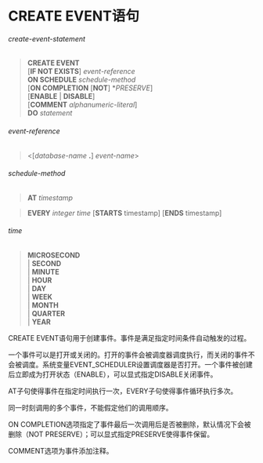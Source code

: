 # CREATE EVENT语句

###### create-event-statement
> **CREATE EVENT**  
[**IF NOT EXISTS**] *event-reference*  
**ON SCHEDULE** *schedule-method*  
[**ON COMPLETION** [**NOT**] **PRESERVE*]  
[**ENABLE** | **DISABLE**]  
[**COMMENT** *alphanumeric-literal*]  
**DO** *statement*  

###### event-reference
> <[*database-name* **.**] *event-name*>

###### schedule-method
> **AT** *timestamp*  

> **EVERY** *integer* *time* [**STARTS** timestamp] [**ENDS** timestamp]

###### time
> **MICROSECOND**  
| **SECOND**  
| **MINUTE**  
| **HOUR**  
| **DAY**  
| **WEEK**  
| **MONTH**  
| **QUARTER**  
| **YEAR**  

CREATE EVENT语句用于创建事件。事件是满足指定时间条件自动触发的过程。

一个事件可以是打开或关闭的。打开的事件会被调度器调度执行，而关闭的事件不会被调度。系统变量EVENT_SCHEDULER设置调度器是否打开。一个事件被创建后立即成为打开状态（ENABLE），可以显式指定DISABLE关闭事件。

AT子句使得事件在指定时间执行一次，EVERY子句使得事件循环执行多次。

同一时刻调用的多个事件，不能假定他们的调用顺序。

ON COMPLETION选项指定了事件最后一次调用后是否被删除，默认情况下会被删除（NOT PRESERVE）；可以显式指定PRESERVE使得事件保留。

COMMENT选项为事件添加注释。